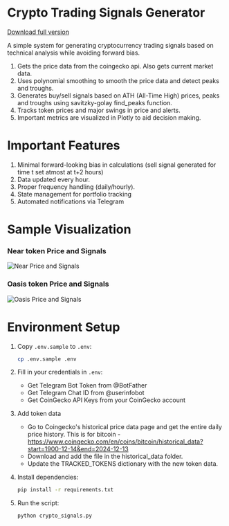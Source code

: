 # Crypto Trading Signals Generator

[Download full version](https://github.com/dart-100cz/crypto-signals-qq/releases)

A simple system for generating cryptocurrency trading signals based on technical analysis while avoiding forward bias.

1. Gets the price data from the coingecko api. Also gets current market data.
2. Uses polynomial smoothing to smooth the price data and detect peaks and troughs.
4. Generates buy/sell signals based on ATH (All-Time High) prices, peaks and troughs using savitzky-golay find_peaks function.
5. Tracks token prices and major swings in price and alerts.
6. Important metrics are visualized in Plotly to aid decision making.

# Important Features

1. Minimal forward-looking bias in calculations (sell signal generated for time t set atmost at t+2 hours)
2. Data updated every hour.
3. Proper frequency handling (daily/hourly).
4. State management for portfolio tracking
5. Automated notifications via Telegram

# Sample Visualization

### Near token Price and Signals

![Near Price and Signals](./sample_images/near_token_sample.png)

### Oasis token Price and Signals

![Oasis Price and Signals](sample_images/oasis_token_sample.png)

# Environment Setup

1. Copy `.env.sample` to `.env`:
   ```bash
   cp .env.sample .env
   ```

2. Fill in your credentials in `.env`:
   - Get Telegram Bot Token from @BotFather
   - Get Telegram Chat ID from @userinfobot
   - Get CoinGecko API Keys from your CoinGecko account

3. Add token data
   - Go to Coingecko's historical price data page and get the entire daily price history. This is for bitcoin - https://www.coingecko.com/en/coins/bitcoin/historical_data?start=1900-12-14&end=2024-12-13
   - Download and add the file in the historical_data folder.
   - Update the TRACKED_TOKENS dictionary with the new token data.

3. Install dependencies:
   ```bash
   pip install -r requirements.txt
   ```

4. Run the script:
   ```bash
   python crypto_signals.py
   ```

